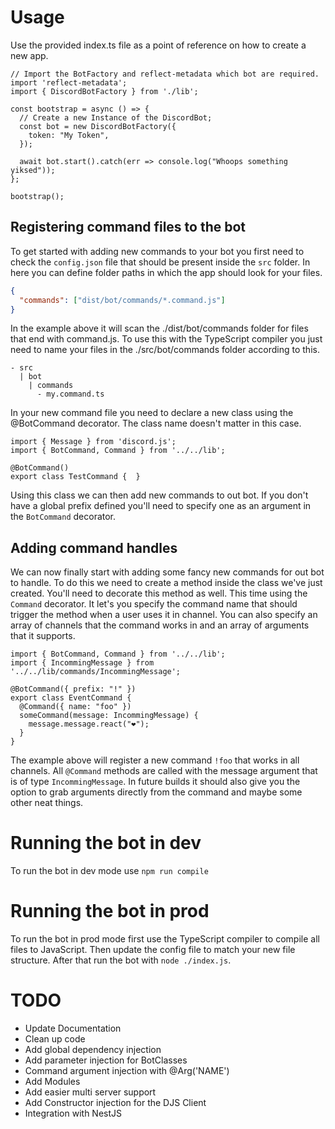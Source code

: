 # Usage

Use the provided index.ts file as a point of reference on how to create a new app.

```TS
// Import the BotFactory and reflect-metadata which bot are required.
import 'reflect-metadata';
import { DiscordBotFactory } from './lib';

const bootstrap = async () => {
  // Create a new Instance of the DiscordBot;
  const bot = new DiscordBotFactory({
    token: "My Token",
  });

  await bot.start().catch(err => console.log("Whoops something yiksed"));
};

bootstrap();
```

## Registering command files to the bot

To get started with adding new commands to your bot you first need to check the `config.json` file that should be present inside the `src` folder. In here you can define folder paths in which the app should look for your files.

```JSON
{
  "commands": ["dist/bot/commands/*.command.js"]
}
```

In the example above it will scan the ./dist/bot/commands folder for files that end with command.js. To use this with the TypeScript compiler you just need to name your files in the ./src/bot/commands folder according to this.

```
- src
  | bot
    | commands
      - my.command.ts
```

In your new command file you need to declare a new class using the @BotCommand decorator. The class name doesn't matter in this case.

```TS
import { Message } from 'discord.js';
import { BotCommand, Command } from '../../lib';

@BotCommand()
export class TestCommand {  }
```

Using this class we can then add new commands to out bot. If you don't have a global prefix defined you'll need to specify one as an argument in the `BotCommand` decorator.

## Adding command handles

We can now finally start with adding some fancy new commands for out bot to handle. To do this we need to create a method inside the class we've just created. You'll need to decorate this method as well. This time using the `Command` decorator. It let's you specify the command name that should trigger the method when a user uses it in channel. You can also specify an array of channels that the command works in and an array of arguments that it supports.

```TS
import { BotCommand, Command } from '../../lib';
import { IncommingMessage } from '../../lib/commands/IncommingMessage';

@BotCommand({ prefix: "!" })
export class EventCommand {
  @Command({ name: "foo" })
  someCommand(message: IncommingMessage) {
    message.message.react("❤");
  }
}
```

The example above will register a new command `!foo` that works in all channels. All `@Command` methods are called with the message argument that is of type `IncommingMessage`. In future builds it should also give you the option to grab arguments directly from the command and maybe some other neat things.

# Running the bot in dev

To run the bot in dev mode use `npm run compile`

# Running the bot in prod

To run the bot in prod mode first use the TypeScript compiler to compile all files to JavaScript. Then update the config file to match your new file structure. After that run the bot with `node ./index.js`.

# TODO

- Update Documentation
- Clean up code
- Add global dependency injection
- Add parameter injection for BotClasses
- Command argument injection with @Arg('NAME')
- Add Modules
- Add easier multi server support
- Add Constructor injection for the DJS Client
- Integration with NestJS
